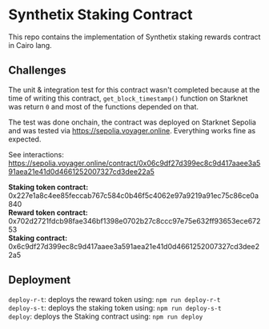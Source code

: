 # Synthetix Staking Contract
This repo contains the implementation of Synthetix staking rewards contract in Cairo lang.

## Challenges
The unit & integration test for this contract wasn't completed because at the time of writing this contract, `get_block_timestamp()` function on Starknet was return `0` and most of the functions depended on that.

The test was done onchain, the contract was deployed on Starknet Sepolia and was tested via https://sepolia.voyager.online. Everything works fine as expected.

See interactions: https://sepolia.voyager.online/contract/0x06c9df27d399ec8c9d417aaee3a591aea21e41d0d4661252007327cd3dee22a5

<b>Staking token contract:</b> 0x227e1a8c4ee85feccab767c584c0b46f5c4062e97a9219a91ec75c86ce0a840 <br>
<b>Reward token contract:</b> 0x702d2721fdcb98fae346bf1398e0702b27c8ccc97e75e632ff93653ece67253 <br>
<b>Staking contract:</b> 0x6c9df27d399ec8c9d417aaee3a591aea21e41d0d4661252007327cd3dee22a5 <br>

## Deployment
`deploy-r-t`: deploys the reward token using: `npm run deploy-r-t` <br>
`deploy-s-t`: deploys the staking token using: `npm run deploy-s-t` <br>
`deploy`: deploys the Staking contract using: `npm run deploy` <br>